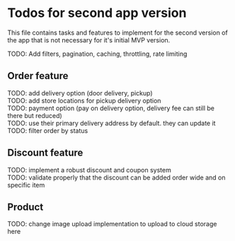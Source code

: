 # Todos for second app version 
This file contains tasks and features to implement for the second version of the app that is not necessary for it's initial MVP version.

TODO: Add filters, pagination, caching, throttling, rate limiting

## Order feature
TODO: add delivery option (door delivery, pickup)  
TODO: add store locations for pickup delivery option  
TODO: payment option (pay on delivery option, delivery fee can still be there but reduced)  
TODO: use their primary delivery address by default. they can update it  
TODO: filter order by status

## Discount feature
TODO: implement a robust discount and coupon system  
TODO: validate properly that the discount can be added order wide and on specific item  

## Product
TODO: change image upload implementation to upload to cloud storage here  

